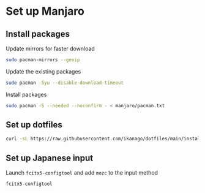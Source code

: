 # Set up Manjaro
## Install packages
Update mirrors for faster download
```bash
sudo pacman-mirrors --geoip
```

Update the existing packages
```bash
sudo pacman -Syu --disable-download-timeout
```

Install packages
```bash
sudo pacman -S --needed --noconfirm - < manjaro/pacman.txt
```

## Set up dotfiles
```bash
curl -sL https://raw.githubusercontent.com/ikanago/dotfiles/main/install.sh | bash
```

## Set up Japanese input
Launch `fcitx5-configtool` and add `mozc` to the input method
```bash
fcitx5-configtool
```
